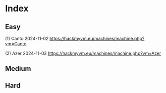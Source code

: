 # Index

## Easy

(1) Canto 2024-11-02 https://hackmyvm.eu/machines/machine.php?vm=Canto

(2) Azer 2024-11-03 https://hackmyvm.eu/machines/machine.php?vm=Azer

## Medium

## Hard
